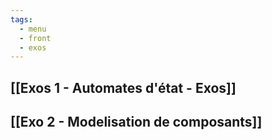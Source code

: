 ```yaml
---
tags:
  - menu
  - front
  - exos
---
```

## [[Exos 1 - Automates d'état - Exos]]
## [[Exo 2 - Modelisation de composants]]